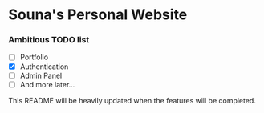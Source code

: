 # Souna's Personal Website

### Ambitious TODO list
- [ ] Portfolio
- [x] Authentication
- [ ] Admin Panel
- [ ] And more later...

This README will be heavily updated when the features will be completed.